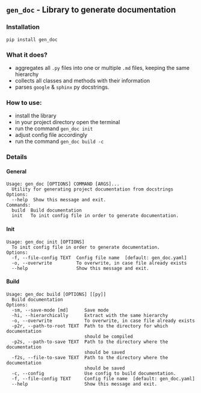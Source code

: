 ## ``gen_doc`` - Library to generate documentation

### Installation

```commandline
pip install gen_doc
```

### What it does?
+ aggregates all `.py` files into one or multiple `.md` files, keeping the same hierarchy
+ collects all classes and methods with their information
+ parses `google` & `sphinx` py docstrings.

### How to use:

+ install the library
+ in your project directory open the terminal
+ run the command `gen_doc init`
+ adjust config file accordingly
+ run the command `gen_doc build -c`

### Details

#### General
```text
Usage: gen_doc [OPTIONS] COMMAND [ARGS]...
  Utility for generating project documentation from docstrings
Options:
  --help  Show this message and exit.
Commands:
  build  Build documentation
  init   To init config file in order to generate documentation.
```
#### Init
```text
Usage: gen_doc init [OPTIONS]
  To init config file in order to generate documentation.
Options:
  -f, --file-config TEXT  Config file name  [default: gen_doc.yaml]
  -o, --overwrite         To overwrite, in case file already exists
  --help                  Show this message and exit.
```
#### Build
```text
Usage: gen_doc build [OPTIONS] [[py]]
  Build documentation
Options:
  -sm, --save-mode [md]      Save mode
  -hi, --hierarchically      Extract with the same hierarchy
  -o, --overwrite            To overwrite, in case file already exists
  -p2r, --path-to-root TEXT  Path to the directory for which documentation
                             should be compiled
  -p2s, --path-to-save TEXT  Path to the directory where the documentation
                             should be saved
  -f2s, --file-to-save TEXT  Path to the directory where the documentation
                             should be saved
  -c, --config               Use config to build documentation.
  -f, --file-config TEXT     Config file name  [default: gen_doc.yaml]
  --help                     Show this message and exit.
```